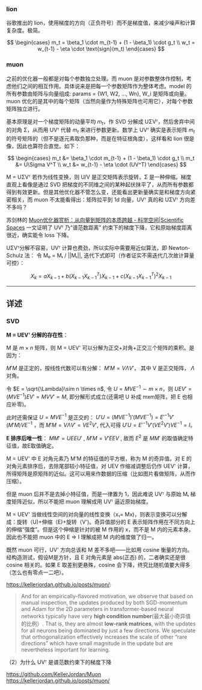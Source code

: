 ### lion

谷歌推出的 lion，使用梯度的方向（正负符号）而不是梯度值，来减少噪声和计算复杂度。极简。

$$
\begin{cases} 
m_t = \beta_1 \cdot m_{t-1} + (1 - \beta_1) \cdot g_t \\
w_t = w_{t-1} - \eta \cdot \text{sign}(m_t)
\end{cases}
$$ 

### muon

之前的优化器一般都是对每个参数独立处理。而 muon 是对参数整体作控制，考虑他们之间的相互作用。具体说来是把每一个参数矩阵作为整体考虑。model 的所有参数由矩阵与向量组成: params = {W1, W2, ..., Wn}, W_i 是矩阵或向量。muon 优化的是其中的每个矩阵（当然向量作为特殊矩阵也可用它），对每个参数矩阵独立进行。


基本原理是对一个梯度矩阵的动量平均 $m_t$，作 SVD 分解成 UΣVᵀ，然后舍弃中间的对角 Σ，从而用 UVᵀ 代替 $m_t$ 来进行参数更新。数学上 UVᵀ 确实是表示矩阵 $m_t$ 的符号矩阵的（但不是逐元素取负那种，而是在特征根角度），这样看和 lion 很是像，因此也算符合直觉。如下：

$$
\begin{cases} 
m_t &= \beta_1 \cdot m_{t-1} + (1 - \beta_1) \cdot g_t \\
m_t &= U\Sigma V^T \\
w_t &= w_{t-1} - \eta \cdot (UV^T) 
\end{cases}
$$

M = UΣVᵀ 若作为线性变换，则 U/V 是正交矩阵表示旋转，Σ 是一种伸缩。梯度直观上看像是通过 SVD 把梯度的不同维之间的某种起伏抹平了，从而所有参数都得到有效更新。但是其他优化器不管怎么变，还能看出更新量确实是和梯度方向紧密相关，而 muon 不太能看得出：矩阵拉平到 1d 向量，UVᵀ 真的和 UΣVᵀ 方向差不多吗？

苏剑林的 [Muon优化器赏析：从向量到矩阵的本质跨越 - 科学空间|Scientific Spaces](https://spaces.ac.cn/archives/10592) 一文证明了 UVᵀ 乃“谱范数距离” 约束下的梯度下降，它和原始梯度距离很近，确实能令 loss 下降。

UΣVᵀ分解不容易，UVᵀ 计算也费劲，所以实际中需要用近似算法，即 Newton-Schulz 法： 令 M₀ = Mₜ / ||Mₜ||, 迭代下式即可（作者证实不需迭代几次故计算量可控）：

$$
X_k = a X_{k-1} + b(X_{k-1} X_{k-1}^T)X_{k-1} + c(X_{k-1} X_{k-1}^T)^2 X_{k-1}
$$

----

## 详述

### SVD

**M = UEV' 分解的存在性**：

M 是 $m \times n$ 矩阵，则 M = UEV' 可以分解为正交+对角+正交三个矩阵的乘积。是因为：

$M'M$ 是正定的，按线性代数可以有分解： $M'M = V \Lambda V'$， 其中 V 是正交矩阵， $\Lambda$ 对角。

令 $E = \sqrt{\Lambda}\sim n \times n$, 令 $U=MVE^{-1} \sim m \times n$，则 $U E V'=(MVE^{-1}) E V' = MVV' = M$, 即分解形式成立(还需吧 U 补成 mxm矩阵，把 E 也相应补零)。

此时还需保证 $U=MVE^{-1}$ 是正交的： $U'U = (MVE^{-1})'(MVE^{-1})={E'}^{-1} V'(M'M)VE^{-1}$ ，而 $M'M = V \Lambda V'= VE^2V'$, 代入可得  $U'U = {E'}^{-1} V'(VE^2V')VE^{-1}=I$。

**E 排序后唯一性**： $MM'=UEEU'$ , $M'M=V'EEV$ , 故而 $E^2$ 是 $MM'$ 的取值确定特征值，故E取值确定。

M = UEV' 中 E 对角元素乃 M'M 的特征值的平方根，称为 M 的奇异值。对 E 的对角元素排序后，去除尾部较小特征值，对 UEV 作缩减调整后仍作 UEV' 计算，所得矩阵是原矩阵的近似。这可以用来作数据的压缩（比如图片看做矩阵，从而作压缩）。

但是 muon 后并不是去掉小特征值，而是一律置为 1，因此难说 UVᵀ 与原始 Mₜ 梯度矩阵近似，所以不能把 muon 理解成用 UVᵀ 逼近原始梯度。

M = UEV' 当做线性空间的对向量的线性变换（x₁= Mx)，则表示变换可以分解成：旋转（U)+伸缩（E)+旋转（V')。奇异值部分的 E 表示矩阵作用在不同方向上的伸缩“强度”。但是这个伸缩是针对的被 M 作用的 x，而不是 M 内的元素本身。因此也不能把 muon 中的 E => I 理解成把 M 内的维度做了归一。

既然 muon 可行，UV' 方向总该和 M 差不多吧——比如用 cosine 衡量的方向。经构造测试，假设M是方针，且 E 对角元素是 abs(正态) 的，二者确实还是很 cosine 相关的。如果 E 取差别更悬殊，cosine 会下降，终究比随机值要大得多（怎么也有零点一二吧）。

https://kellerjordan.github.io/posts/muon/:
> And for an empirically-flavored motivation, we observe that based on manual inspection, the updates produced by both SGD-momentum and Adam for the 2D parameters in transformer-based neural networks typically have very **high condition number**(最大最小奇异值的比例）. That is, they are almost **low-rank matrices**, with the updates for all neurons being dominated by just a few directions. We speculate that orthogonalization effectively increases the scale of other “rare directions” which have small magnitude in the update but are nevertheless important for learning.

（2）为什么 UVᵀ 是谱范数约束下的梯度下降


https://github.com/KellerJordan/Muon
https://kellerjordan.github.io/posts/muon/
